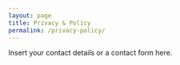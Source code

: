 ```yaml
---
layout: page
title: Privacy & Policy
permalink: /privacy-policy/
---
```


Insert your contact details or a contact form here.
